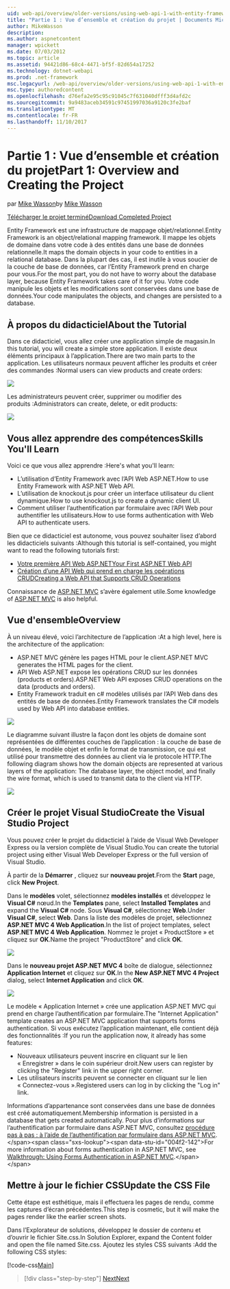 ```yaml
---
uid: web-api/overview/older-versions/using-web-api-1-with-entity-framework-5/using-web-api-with-entity-framework-part-1
title: "Partie 1 : Vue d’ensemble et création du projet | Documents Microsoft"
author: MikeWasson
description: 
ms.author: aspnetcontent
manager: wpickett
ms.date: 07/03/2012
ms.topic: article
ms.assetid: 94421d86-68c4-4471-bf5f-82d654a17252
ms.technology: dotnet-webapi
ms.prod: .net-framework
msc.legacyurl: /web-api/overview/older-versions/using-web-api-1-with-entity-framework-5/using-web-api-with-entity-framework-part-1
msc.type: authoredcontent
ms.openlocfilehash: d76efa2e95c95c91045c7f631040dfff3d4afd2c
ms.sourcegitcommit: 9a9483aceb34591c97451997036a9120c3fe2baf
ms.translationtype: MT
ms.contentlocale: fr-FR
ms.lasthandoff: 11/10/2017
---
```

<a name="part-1-overview-and-creating-the-project"></a><span data-ttu-id="004f2-102">Partie 1 : Vue d’ensemble et création du projet</span><span class="sxs-lookup"><span data-stu-id="004f2-102">Part 1: Overview and Creating the Project</span></span>
====================
<span data-ttu-id="004f2-103">par [Mike Wasson](https://github.com/MikeWasson)</span><span class="sxs-lookup"><span data-stu-id="004f2-103">by [Mike Wasson](https://github.com/MikeWasson)</span></span>

[<span data-ttu-id="004f2-104">Télécharger le projet terminé</span><span class="sxs-lookup"><span data-stu-id="004f2-104">Download Completed Project</span></span>](http://code.msdn.microsoft.com/ASP-NET-Web-API-with-afa30545)

<span data-ttu-id="004f2-105">Entity Framework est une infrastructure de mappage objet/relationnel.</span><span class="sxs-lookup"><span data-stu-id="004f2-105">Entity Framework is an object/relational mapping framework.</span></span> <span data-ttu-id="004f2-106">Il mappe les objets de domaine dans votre code à des entités dans une base de données relationnelle.</span><span class="sxs-lookup"><span data-stu-id="004f2-106">It maps the domain objects in your code to entities in a relational database.</span></span> <span data-ttu-id="004f2-107">Dans la plupart des cas, il est inutile à vous soucier de la couche de base de données, car l’Entity Framework prend en charge pour vous.</span><span class="sxs-lookup"><span data-stu-id="004f2-107">For the most part, you do not have to worry about the database layer, because Entity Framework takes care of it for you.</span></span> <span data-ttu-id="004f2-108">Votre code manipule les objets et les modifications sont conservées dans une base de données.</span><span class="sxs-lookup"><span data-stu-id="004f2-108">Your code manipulates the objects, and changes are persisted to a database.</span></span>

## <a name="about-the-tutorial"></a><span data-ttu-id="004f2-109">À propos du didacticiel</span><span class="sxs-lookup"><span data-stu-id="004f2-109">About the Tutorial</span></span>

<span data-ttu-id="004f2-110">Dans ce didacticiel, vous allez créer une application simple de magasin.</span><span class="sxs-lookup"><span data-stu-id="004f2-110">In this tutorial, you will create a simple store application.</span></span> <span data-ttu-id="004f2-111">Il existe deux éléments principaux à l’application.</span><span class="sxs-lookup"><span data-stu-id="004f2-111">There are two main parts to the application.</span></span> <span data-ttu-id="004f2-112">Les utilisateurs normaux peuvent afficher les produits et créer des commandes :</span><span class="sxs-lookup"><span data-stu-id="004f2-112">Normal users can view products and create orders:</span></span>

![](using-web-api-with-entity-framework-part-1/_static/image1.png)

<span data-ttu-id="004f2-113">Les administrateurs peuvent créer, supprimer ou modifier des produits :</span><span class="sxs-lookup"><span data-stu-id="004f2-113">Administrators can create, delete, or edit products:</span></span>

![](using-web-api-with-entity-framework-part-1/_static/image2.png)

## <a name="skills-youll-learn"></a><span data-ttu-id="004f2-114">Vous allez apprendre des compétences</span><span class="sxs-lookup"><span data-stu-id="004f2-114">Skills You'll Learn</span></span>

<span data-ttu-id="004f2-115">Voici ce que vous allez apprendre :</span><span class="sxs-lookup"><span data-stu-id="004f2-115">Here's what you'll learn:</span></span>

- <span data-ttu-id="004f2-116">L’utilisation d’Entity Framework avec l’API Web ASP.NET.</span><span class="sxs-lookup"><span data-stu-id="004f2-116">How to use Entity Framework with ASP.NET Web API.</span></span>
- <span data-ttu-id="004f2-117">L’utilisation de knockout.js pour créer un interface utilisateur du client dynamique.</span><span class="sxs-lookup"><span data-stu-id="004f2-117">How to use knockout.js to create a dynamic client UI.</span></span>
- <span data-ttu-id="004f2-118">Comment utiliser l’authentification par formulaire avec l’API Web pour authentifier les utilisateurs.</span><span class="sxs-lookup"><span data-stu-id="004f2-118">How to use forms authentication with Web API to authenticate users.</span></span>

<span data-ttu-id="004f2-119">Bien que ce didacticiel est autonome, vous pouvez souhaiter lisez d’abord les didacticiels suivants :</span><span class="sxs-lookup"><span data-stu-id="004f2-119">Although this tutorial is self-contained, you might want to read the following tutorials first:</span></span>

- [<span data-ttu-id="004f2-120">Votre première API Web ASP.NET</span><span class="sxs-lookup"><span data-stu-id="004f2-120">Your First ASP.NET Web API</span></span>](../../getting-started-with-aspnet-web-api/tutorial-your-first-web-api.md)
- [<span data-ttu-id="004f2-121">Création d’une API Web qui prend en charge les opérations CRUD</span><span class="sxs-lookup"><span data-stu-id="004f2-121">Creating a Web API that Supports CRUD Operations</span></span>](../creating-a-web-api-that-supports-crud-operations.md)

<span data-ttu-id="004f2-122">Connaissance de [ASP.NET MVC](../../../../mvc/index.md) s’avère également utile.</span><span class="sxs-lookup"><span data-stu-id="004f2-122">Some knowledge of [ASP.NET MVC](../../../../mvc/index.md) is also helpful.</span></span>

## <a name="overview"></a><span data-ttu-id="004f2-123">Vue d'ensemble</span><span class="sxs-lookup"><span data-stu-id="004f2-123">Overview</span></span>

<span data-ttu-id="004f2-124">À un niveau élevé, voici l’architecture de l’application :</span><span class="sxs-lookup"><span data-stu-id="004f2-124">At a high level, here is the architecture of the application:</span></span>

- <span data-ttu-id="004f2-125">ASP.NET MVC génère les pages HTML pour le client.</span><span class="sxs-lookup"><span data-stu-id="004f2-125">ASP.NET MVC generates the HTML pages for the client.</span></span>
- <span data-ttu-id="004f2-126">API Web ASP.NET expose les opérations CRUD sur les données (products et orders).</span><span class="sxs-lookup"><span data-stu-id="004f2-126">ASP.NET Web API exposes CRUD operations on the data (products and orders).</span></span>
- <span data-ttu-id="004f2-127">Entity Framework traduit en c# modèles utilisés par l’API Web dans des entités de base de données.</span><span class="sxs-lookup"><span data-stu-id="004f2-127">Entity Framework translates the C# models used by Web API into database entities.</span></span>

![](using-web-api-with-entity-framework-part-1/_static/image3.png)

<span data-ttu-id="004f2-128">Le diagramme suivant illustre la façon dont les objets de domaine sont représentées de différentes couches de l’application : la couche de base de données, le modèle objet et enfin le format de transmission, ce qui est utilisé pour transmettre des données au client via le protocole HTTP.</span><span class="sxs-lookup"><span data-stu-id="004f2-128">The following diagram shows how the domain objects are represented at various layers of the application: The database layer, the object model, and finally the wire format, which is used to transmit data to the client via HTTP.</span></span>

![](using-web-api-with-entity-framework-part-1/_static/image4.png)

## <a name="create-the-visual-studio-project"></a><span data-ttu-id="004f2-129">Créer le projet Visual Studio</span><span class="sxs-lookup"><span data-stu-id="004f2-129">Create the Visual Studio Project</span></span>

<span data-ttu-id="004f2-130">Vous pouvez créer le projet du didacticiel à l’aide de Visual Web Developer Express ou la version complète de Visual Studio.</span><span class="sxs-lookup"><span data-stu-id="004f2-130">You can create the tutorial project using either Visual Web Developer Express or the full version of Visual Studio.</span></span>

<span data-ttu-id="004f2-131">À partir de la **Démarrer** , cliquez sur **nouveau projet**.</span><span class="sxs-lookup"><span data-stu-id="004f2-131">From the **Start** page, click **New Project**.</span></span>

<span data-ttu-id="004f2-132">Dans le **modèles** volet, sélectionnez **modèles installés** et développez le **Visual C#** nœud.</span><span class="sxs-lookup"><span data-stu-id="004f2-132">In the **Templates** pane, select **Installed Templates** and expand the **Visual C#** node.</span></span> <span data-ttu-id="004f2-133">Sous **Visual C#**, sélectionnez **Web**.</span><span class="sxs-lookup"><span data-stu-id="004f2-133">Under **Visual C#**, select **Web**.</span></span> <span data-ttu-id="004f2-134">Dans la liste des modèles de projet, sélectionnez **ASP.NET MVC 4 Web Application**.</span><span class="sxs-lookup"><span data-stu-id="004f2-134">In the list of project templates, select **ASP.NET MVC 4 Web Application**.</span></span> <span data-ttu-id="004f2-135">Nommez le projet « ProductStore » et cliquez sur **OK**.</span><span class="sxs-lookup"><span data-stu-id="004f2-135">Name the project "ProductStore" and click **OK**.</span></span>

![](using-web-api-with-entity-framework-part-1/_static/image5.png)

<span data-ttu-id="004f2-136">Dans le **nouveau projet ASP.NET MVC 4** boîte de dialogue, sélectionnez **Application Internet** et cliquez sur **OK**.</span><span class="sxs-lookup"><span data-stu-id="004f2-136">In the **New ASP.NET MVC 4 Project** dialog, select **Internet Application** and click **OK**.</span></span>

![](using-web-api-with-entity-framework-part-1/_static/image6.png)

<span data-ttu-id="004f2-137">Le modèle « Application Internet » crée une application ASP.NET MVC qui prend en charge l’authentification par formulaire.</span><span class="sxs-lookup"><span data-stu-id="004f2-137">The "Internet Application" template creates an ASP.NET MVC application that supports forms authentication.</span></span> <span data-ttu-id="004f2-138">Si vous exécutez l’application maintenant, elle contient déjà des fonctionnalités :</span><span class="sxs-lookup"><span data-stu-id="004f2-138">If you run the application now, it already has some features:</span></span>

- <span data-ttu-id="004f2-139">Nouveaux utilisateurs peuvent inscrire en cliquant sur le lien « Enregistrer » dans le coin supérieur droit.</span><span class="sxs-lookup"><span data-stu-id="004f2-139">New users can register by clicking the "Register" link in the upper right corner.</span></span>
- <span data-ttu-id="004f2-140">Les utilisateurs inscrits peuvent se connecter en cliquant sur le lien « Connectez-vous ».</span><span class="sxs-lookup"><span data-stu-id="004f2-140">Registered users can log in by clicking the "Log in" link.</span></span>

<span data-ttu-id="004f2-141">Informations d’appartenance sont conservées dans une base de données est créé automatiquement.</span><span class="sxs-lookup"><span data-stu-id="004f2-141">Membership information is persisted in a database that gets created automatically.</span></span> <span data-ttu-id="004f2-142">Pour plus d’informations sur l’authentification par formulaire dans ASP.NET MVC, consultez [procédure pas à pas : à l’aide de l’authentification par formulaire dans ASP.NET MVC](https://msdn.microsoft.com/en-us/library/ff398049(VS.98).aspx).</span><span class="sxs-lookup"><span data-stu-id="004f2-142">For more information about forms authentication in ASP.NET MVC, see [Walkthrough: Using Forms Authentication in ASP.NET MVC](https://msdn.microsoft.com/en-us/library/ff398049(VS.98).aspx).</span></span>

## <a name="update-the-css-file"></a><span data-ttu-id="004f2-143">Mettre à jour le fichier CSS</span><span class="sxs-lookup"><span data-stu-id="004f2-143">Update the CSS File</span></span>

<span data-ttu-id="004f2-144">Cette étape est esthétique, mais il effectuera les pages de rendu, comme les captures d’écran précédentes.</span><span class="sxs-lookup"><span data-stu-id="004f2-144">This step is cosmetic, but it will make the pages render like the earlier screen shots.</span></span>

<span data-ttu-id="004f2-145">Dans l’Explorateur de solutions, développez le dossier de contenu et d’ouvrir le fichier Site.css.</span><span class="sxs-lookup"><span data-stu-id="004f2-145">In Solution Explorer, expand the Content folder and open the file named Site.css.</span></span> <span data-ttu-id="004f2-146">Ajoutez les styles CSS suivants :</span><span class="sxs-lookup"><span data-stu-id="004f2-146">Add the following CSS styles:</span></span>

[!code-css[Main](using-web-api-with-entity-framework-part-1/samples/sample1.css)]

>[!div class="step-by-step"]
[<span data-ttu-id="004f2-147">Next</span><span class="sxs-lookup"><span data-stu-id="004f2-147">Next</span></span>](using-web-api-with-entity-framework-part-2.md)
